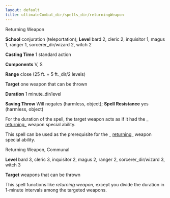 ```yaml
---
layout: default
title: ultimateCombat_dir/spells_dir/returningWeapon
---
```

Returning Weapon

**School** conjuration (teleportation); **Level** bard 2, cleric 2, inquisitor 1, magus 1, ranger 1, sorcerer_dir/wizard 2, witch 2

**Casting Time** 1 standard action

**Components** V, S

**Range** close (25 ft. + 5 ft._dir/2 levels)

**Target** one weapon that can be thrown

**Duration** 1 minute_dir/level

**Saving Throw** Will negates (harmless, object); **Spell Resistance** yes (harmless, object)

For the duration of the spell, the target weapon acts as if it had the _ [returning](../magicItems_dir/weapons#_weapons-returning)_ weapon special ability.

This spell can be used as the prerequisite for the _ [returning](../magicItems_dir/weapons#_weapons-returning)_ weapon special ability.

Returning Weapon, Communal

**Level** bard 3, cleric 3, inquisitor 2, magus 2, ranger 2, sorcerer_dir/wizard 3, witch 3

**Target** weapons that can be thrown

This spell functions like _returning weapon_, except you divide the duration in 1-minute intervals among the targeted weapons.

